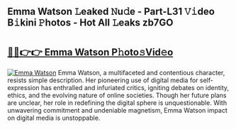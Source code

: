 ## Emma Watson 𝙻eaked 𝙽u𝚍e - Part-L31 𝚅𝚒deo B𝚒kini 𝙿hotos - Hot All 𝙻eaks zb7GO

# <h2><a href="http://ld2i1a0.urlbe.top/?page=Emma+Watson">🔗🔗👉👉 Emma Watson P𝚑oto𝚜Vid𝚎o</a></h2>

[![Emma Watson](https://i.imgur.com/eBuTRDB.gif)](http://ld2i1a0.urlbe.top/?page=Emma+Watson)
Emma Watson, a multifaceted and contentious character, resists simple description. Her pioneering use of digital media for self-expression has enthralled and infuriated critics, igniting debates on identity, ethics, and the evolving nature of online societies. Though her future plans are unclear, her role in redefining the digital sphere is unquestionable. With unwavering commitment and undeniable magnetism, Emma Watson impact on digital media is unstoppable.
